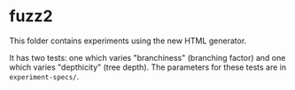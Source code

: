 # fuzz2

This folder contains experiments using the new HTML generator.

It has two tests: one which varies "branchiness" (branching factor) and one which varies "depthicity" (tree depth). The parameters for these tests are in `experiment-specs/`.
